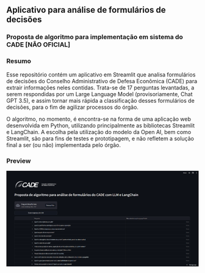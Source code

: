 ## Aplicativo para análise de formulários de decisões 
### Proposta de algoritmo para implementação em sistema do CADE **[NÃO OFICIAL]**

### Resumo
Esse repositório contém um aplicativo em Streamlit que analisa formulários de decisões do Conselho Administrativo de Defesa Econômica (CADE) para extrair informações neles contidas. Trata-se de 17 perguntas levantadas, a serem respondidas por um Large Language Model (provisoriamente, Chat GPT 3.5), e assim tornar mais rápida a classificação desses formulários de decisões, para o fim de agilizar processos do órgão.

O algoritmo, no momento, é  encontra-se na forma de uma aplicação web desenvolvida em Python, utilizando principalmente as bibliotecas Streamlit e LangChain.  A escolha pela utilização do modelo da Open AI, bem como Streamlit, são para fins de testes e prototipagem, e não refletem a solução final a ser (ou não) implementada pelo órgão.

### Preview
![alt text](image-1.png)

